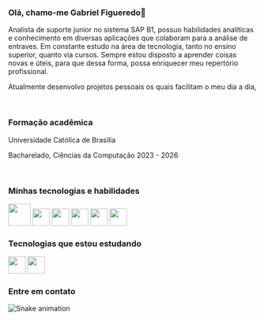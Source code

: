 ### Olá, chamo-me Gabriel Figueredo👋

Analista de suporte junior no sistema SAP B1, possuo habilidades analíticas e conhecimento em diversas aplicações que colaboram para a análise de entraves. Em constante estudo na área de tecnologia, tanto no ensino superior, quanto via cursos. Sempre estou disposto a aprender coisas novas e úteis, para que dessa forma, possa enriquecer meu repertório profissional.

Atualmente desenvolvo projetos pessoais os quais facilitam o meu dia a dia, 

<br>

### Formação acadêmica
Universidade Católica de Brasília

Bacharelado, Ciências da Computação
2023 - 2026

<br>

### Minhas tecnologias e habilidades
<span>

  <img width="45" src="https://cdn.jsdelivr.net/gh/devicons/devicon/icons/mysql/mysql-original-wordmark.svg" />
  <img width="35" src="https://cdn.jsdelivr.net/gh/devicons/devicon/icons/javascript/javascript-original.svg" />
  <img width="35" src="https://cdn.jsdelivr.net/gh/devicons/devicon/icons/html5/html5-original-wordmark.svg" />
  <img width="35" src="https://cdn.jsdelivr.net/gh/devicons/devicon/icons/c/c-original.svg" /> 
  <img width="35" src="https://cdn.jsdelivr.net/gh/devicons/devicon/icons/css3/css3-original.svg" />    
  <img width="35" src="https://cdn.jsdelivr.net/gh/devicons/devicon/icons/bootstrap/bootstrap-original-wordmark.svg" />
          
</span>

<br>

### Tecnologias que estou estudando
<span>
  
  <img width="35" src="https://cdn.jsdelivr.net/gh/devicons/devicon/icons/typescript/typescript-original.svg" />        
  <img width="35" src="https://cdn.jsdelivr.net/gh/devicons/devicon/icons/react/react-original-wordmark.svg" />
          
</span>

<br>

### Entre em contato

![Snake animation](https://github.com/GSFigueredo/GSFigueredo/blob/output/github-contribution-grid-snake.svg)

